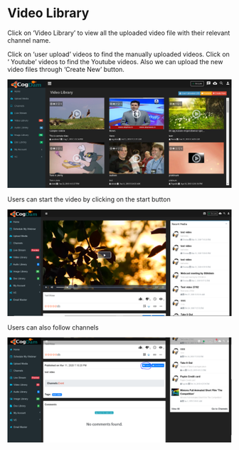 # Video Library

Click on ‘Video Library’ to view all the uploaded video file with their relevant channel name.

Click on ‘user upload’ videos to find the manually uploaded videos. Click on ‘ Youtube’ videos to find the Youtube videos. Also we can upload the new video files through ‘Create New’ button.

![](../.gitbook/assets/image%20%28181%29.png)

Users can start the video by clicking on the start button

![](../.gitbook/assets/image%20%28191%29.png)

Users can also follow channels

![](../.gitbook/assets/image%20%2851%29.png)



